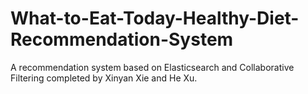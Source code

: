 # What-to-Eat-Today-Healthy-Diet-Recommendation-System
A recommendation system based on Elasticsearch and Collaborative Filtering completed by Xinyan Xie and He Xu.
